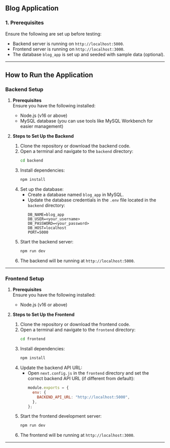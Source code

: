

## Blog Application

### 1. Prerequisites
Ensure the following are set up before testing:
- Backend server is running on `http://localhost:5000`.
- Frontend server is running on `http://localhost:3000`.
- The database `blog_app` is set up and seeded with sample data (optional).

---
## How to Run the Application

### Backend Setup

1. **Prerequisites**  
   Ensure you have the following installed:
   - Node.js (v16 or above)
   - MySQL database (you can use tools like MySQL Workbench for easier management)

2. **Steps to Set Up the Backend**  
   1. Clone the repository or download the backend code.  
   2. Open a terminal and navigate to the `backend` directory:
      ```bash
      cd backend
      ```
   3. Install dependencies:
      ```bash
      npm install
      ```
   4. Set up the database:
      - Create a database named `blog_app` in MySQL.
      - Update the database credentials in the `.env` file located in the `backend` directory:
        ```env
        DB_NAME=blog_app
        DB_USER=<your_username>
        DB_PASSWORD=<your_password>
        DB_HOST=localhost
        PORT=5000
        ```
   5. Start the backend server:
      ```bash
      npm run dev
      ```
   7. The backend will be running at `http://localhost:5000`.

---

### Frontend Setup

1. **Prerequisites**  
   Ensure you have the following installed:
   - Node.js (v16 or above)

2. **Steps to Set Up the Frontend**  
   1. Clone the repository or download the frontend code.  
   2. Open a terminal and navigate to the `frontend` directory:
      ```bash
      cd frontend
      ```
   3. Install dependencies:
      ```bash
      npm install
      ```
   4. Update the backend API URL:
      - Open `next.config.js` in the `frontend` directory and set the correct backend API URL (if different from default):
        ```javascript
        module.exports = {
          env: {
            BACKEND_API_URL: "http://localhost:5000",
          },
        };
        ```
   5. Start the frontend development server:
      ```bash
      npm run dev
      ```
   6. The frontend will be running at `http://localhost:3000`.

---

